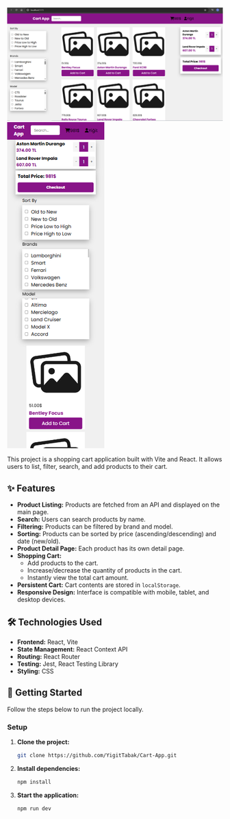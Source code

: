 
![Image Alt](https://github.com/YigitTabak/Cart-App/blob/master/src/assets/CartHome.png?raw=true)
![Image Alt](https://github.com/YigitTabak/Cart-App/blob/master/src/assets/CartResp.png?raw=true)

This project is a shopping cart application built with Vite and React. It allows users to list, filter, search, and add products to their cart.

## ✨ Features

- **Product Listing:** Products are fetched from an API and displayed on the main page.
- **Search:** Users can search products by name.
- **Filtering:** Products can be filtered by brand and model.
- **Sorting:** Products can be sorted by price (ascending/descending) and date (new/old).
- **Product Detail Page:** Each product has its own detail page.
- **Shopping Cart:**
  - Add products to the cart.
  - Increase/decrease the quantity of products in the cart.
  - Instantly view the total cart amount.
- **Persistent Cart:** Cart contents are stored in `localStorage`.
- **Responsive Design:** Interface is compatible with mobile, tablet, and desktop devices.

## 🛠️ Technologies Used

- **Frontend:** React, Vite
- **State Management:** React Context API
- **Routing:** React Router
- **Testing:** Jest, React Testing Library
- **Styling:** CSS


## 🚀 Getting Started

Follow the steps below to run the project locally.

### Setup

1.  **Clone the project:**
    ```sh
    git clone https://github.com/YigitTabak/Cart-App.git
    ```

2.  **Install dependencies:**
    ```sh
    npm install
    ```

3.  **Start the application:**
    ```sh
    npm run dev
    ```
